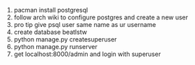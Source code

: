 1. pacman install postgresql
2. follow arch wiki to configure postgres and create a new user 
3. pro tip give psql user same name as ur username
4. create database beatlstw
5. python manage.py createsuperuser
6. python manage.py runserver
7. get localhost:8000/admin and login with superuser
